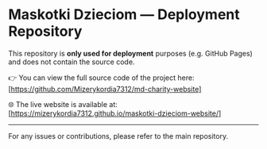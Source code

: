 # Maskotki Dzieciom — Deployment Repository

This repository is **only used for deployment** purposes (e.g. GitHub Pages) and does not contain the source code.

👉 You can view the full source code of the project here: [https://github.com/Mizerykordia7312/md-charity-website]

🌐 The live website is available at: [https://mizerykordia7312.github.io/maskotki-dzieciom-website/]

---

For any issues or contributions, please refer to the main repository.
